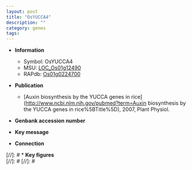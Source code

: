 ```yaml
---
layout: post
title: "OsYUCCA4"
description: ""
category: genes
tags: 
---
```


* **Information**  
    + Symbol: OsYUCCA4  
    + MSU: [LOC_Os01g12490](http://rice.plantbiology.msu.edu/cgi-bin/ORF_infopage.cgi?orf=LOC_Os01g12490)  
    + RAPdb: [Os01g0224700](http://rapdb.dna.affrc.go.jp/viewer/gbrowse_details/irgsp1?name=Os01g0224700)  

* **Publication**  
    + [Auxin biosynthesis by the YUCCA genes in rice](http://www.ncbi.nlm.nih.gov/pubmed?term=Auxin biosynthesis by the YUCCA genes in rice%5BTitle%5D), 2007, Plant Physiol.

* **Genbank accession number**  

* **Key message**  

* **Connection**  

[//]: # * **Key figures**  
[//]: # 
[//]: # 
